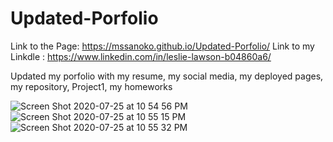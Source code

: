 # Updated-Porfolio

Link to the Page: https://mssanoko.github.io/Updated-Porfolio/
Link to my Linkdle : https://www.linkedin.com/in/leslie-lawson-b04860a6/

Updated my porfolio with my resume, my social media, my deployed pages, my repository, Project1, my homeworks

![Screen Shot 2020-07-25 at 10 54 56 PM](https://user-images.githubusercontent.com/61078512/88470423-248a9900-ceca-11ea-99cf-18eebaa42303.png)
![Screen Shot 2020-07-25 at 10 55 15 PM](https://user-images.githubusercontent.com/61078512/88470434-32d8b500-ceca-11ea-8d45-bea59b1d4e67.png)
![Screen Shot 2020-07-25 at 10 55 32 PM](https://user-images.githubusercontent.com/61078512/88470422-22c0d580-ceca-11ea-85c4-b989918e295d.png)



